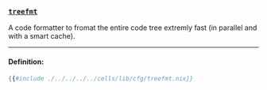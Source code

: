 ### [`treefmt`][treefmt]

A code formatter to fromat the entire code tree extremly fast (in parallel and with a smart cache).

[treefmt]: https://github.com/numtide/treefmt

---

#### Definition:

```nix
{{#include ./../../../../cells/lib/cfg/treefmt.nix}}
```
